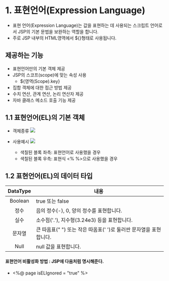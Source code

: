 # 1. 표현언어(Expression Language)
  
  - 표현 언어(Expression Language)는 값을 표현하는 데 사용되는 스크립트 언어로서 JSP의 기본 문법을 보완하는 역할을 합니다.
  - 주로 JSP 내부의 HTML영역에서 ${}형태로 사용됩니다.

## 제공하는 기능 
  
  - 표현언어만의 기본 객체 제공
  - JSP의 스코프(scope)에 맞는 속성 사용
    - ${영역(Scope).key}
  - 집합 객체에 대한 접근 방법 제공
  - 수치 연산, 관계 연산, 논리 연산자 제공
  - 자바 클래스 메소드 호출 기능 제공
  

## 1.1 표현언어(EL)의 기본 객체
  
  - 객체종류
  ![](https://cphinf.pstatic.net/mooc/20180130_153/1517281495386qOuqH_PNG/2_6_1__.PNG)

  - 사용예시
  ![](https://cphinf.pstatic.net/mooc/20180130_68/1517282068498tAlQM_PNG/2_6_1____.PNG)
  
    - 색칠된 블록 좌측: 표현언어로 사용했을 경우
    - 색칠된 블록 우측: 표현식 <% %>으로 사용했을 경우
  
## 1.2 표현언어(EL)의 데이터 타입

|DataType|내용|
|:---:|---|
|Boolean|true 또는 false|
|정수|음의 정수(-), 0, 양의 정수를 표현합니다.|
|실수|소수점('.'), 지수형(3.24e3) 등을 표현합니다.|
|문자열|큰 따옴표(" ") 또는 작은 따옴표(' ')로 둘러싼 문자열을 표현합니다.|
|Null|null 값을 표현합니다.|


#### 표현언어 비활성화 방법 : JSP에 다음처럼 명시해준다.
  - <%@ page isELIgnored = "true" %>
